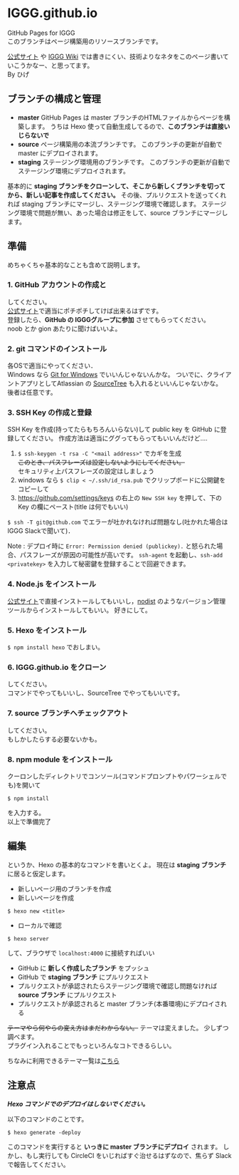 # IGGG.github.io
GitHub Pages for IGGG  
このブランチはページ構築用のリソースブランチです。

[公式サイト](http://www.iggg.org/) や [IGGG Wiki](http://www.iggg.org/wiki/) では書きにくい、技術よりなネタをこのページ書いていこうかなー、と思ってます。  
By ひげ

## ブランチの構成と管理
- **master**
  GitHub Pages は master ブランチのHTMLファイルからページを構築します。
  うちは Hexo 使って自動生成してるので、**このブランチは直接いじらないで**
- **source**
  ページ構築用の本流ブランチです。
  このブランチの更新が自動で master にデプロイされます。
- **staging**
  ステージング環境用のブランチです。
  このブランチの更新が自動でステージング環境にデプロイされます。

基本的に **staging ブランチをクローンして、そこから新しくブランチを切ってから、新しい記事を作成してください。**
その後、プルリクエストを送ってくれれば staging ブランチにマージし、ステージング環境で確認します。
ステージング環境で問題が無い、あった場合は修正をして、source ブランチにマージします。

## 準備
めちゃくちゃ基本的なことも含めて説明します。

### 1. GitHub アカウントの作成と
してください。  
[公式サイト](https://github.com/)で適当にポチポチしてけば出来るはずです。  
登録したら、**GitHub の IGGGグループに参加** させてもらってください。  
noob とか gion あたりに聞けばいいよ。

### 2. git コマンドのインストール
各OSで適当にやってください．  
Windows なら [Git for Windows](https://git-for-windows.github.io/) でいいんじゃないんかな。
ついでに、クライアントアプリとしてAtlassian の [SourceTree](https://ja.atlassian.com/software/sourcetree) も入れるといいんじゃないかな。  
後者は任意です。

### 3. SSH Key の作成と登録
SSH Key を作成(持ってたらもちろんいらない)して public key を GitHub に登録してください。
作成方法は適当にググってもらってもいいんだけど....

1. `$ ssh-keygen -t rsa -C "<mail address>"` でカギを生成  
  ~~このとき、パスフレーズは設定しないようにしてください。~~  
  セキュリティ上パスフレーズの設定はしましょう
2. windows なら `$ clip < ~/.ssh/id_rsa.pub` でクリップボードに公開鍵をコピーして
3. https://github.com/settings/keys の右上の `New SSH key` を押して、下の Key の欄にペースト(title は何でもいい)

`$ ssh -T git@github.com` でエラーが吐かれなければ問題なし(吐かれた場合はIGGG Slackで聞いて)．

Note
:   デプロイ時に `Error: Permission denied (publickey).` と怒られた場合、パスフレーズが原因の可能性が高いです。
    `ssh-agent` を起動し、`ssh-add <privatekey>` を入力して秘密鍵を登録することで回避できます。

### 4. Node.js をインストール
[公式サイト](https://nodejs.org/en/)で直接インストールしてもいいし，[nodist](https://github.com/marcelklehr/nodist) のようなバージョン管理ツールからインストールしてもいい。
好きにして。  

### 5. Hexo をインストール
`$ npm install hexo` でおしまい。

### 6. IGGG.github.io をクローン
してください。  
コマンドでやってもいいし、SourceTree でやってもいいです。

### 7. source ブランチへチェックアウト
してください。  
もしかしたらする必要ないかも。

### 8. npm module をインストール
クーロンしたディレクトリでコンソール(コマンドプロンプトやパワーシェルでも)を開いて
```
$ npm install
```
を入力する。  
以上で準備完了

## 編集
というか、Hexo の基本的なコマンドを書いとくよ。
現在は **staging ブランチ** に居ると仮定します。

- 新しいページ用のブランチを作成
- 新しいページを作成
```
$ hexo new <title>
```
- ローカルで確認
```
$ hexo server
```
して、ブラウザで `localhost:4000` に接続すればいい
- GitHub に **新しく作成したブランチ** をプッシュ
- GitHub で **staging ブランチ** にプルリクエスト
- プルリクエストが承認されたらステージング環境で確認し問題なければ **source ブランチ** にプルリクエスト
- プルリクエストが承認されると master ブランチ(本番環境)にデプロイされる

~~テーマやら何やらの変え方はまだわからない。~~ テーマは変えました。
少しずつ調べます。  
プラグイン入れることでもっといろんなコトできるらしい。

ちなみに利用できるテーマ一覧は[こちら](https://github.com/hexojs/hexo/wiki/Themes)

## 注意点
***Hexo コマンドでのデプロイはしないでください。***

以下のコマンドのことです。

```
$ hexo generate -deploy
```

このコマンドを実行すると **いっきに master ブランチにデプロイ** されます。
しかし、もし実行しても CircleCI をいじればすぐ治せるはずなので、焦らず Slack で報告してください。
